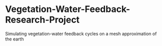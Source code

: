 # Vegetation-Water-Feedback-Research-Project
Simulating vegetation-water feedback cycles on a mesh approximation of the earth
